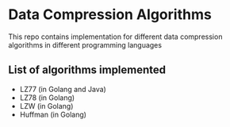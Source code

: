 # Data Compression Algorithms
This repo contains implementation for different data compression algorithms in different programming languages

## List of algorithms implemented
- LZ77 (in Golang and Java)
- LZ78 (in Golang)
- LZW  (in Golang)
- Huffman (in Golang)
